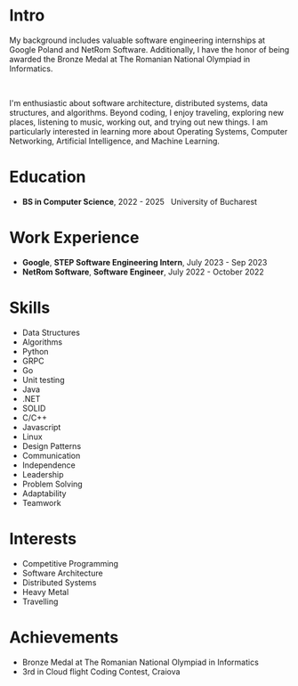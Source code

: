 # Intro
<p>My background includes valuable software engineering internships at Google Poland and NetRom Software. Additionally, I have the honor of being awarded the Bronze Medal at The Romanian National Olympiad in Informatics.</p> <br>

<p>
I'm enthusiastic about software architecture, distributed systems, data structures, and algorithms. Beyond coding, I enjoy traveling, exploring new places, listening to music, working out, and trying out new things. I am particularly interested in learning more about Operating Systems, Computer Networking, Artificial Intelligence, and Machine Learning. <p>

# Education
* <strong>BS in Computer Science</strong>, 2022 - 2025
&nbsp;&nbsp;University of Bucharest

# Work Experience
* <strong>Google</strong>, <strong>STEP Software Engineering Intern</strong>, July 2023 - Sep 2023
* <strong>NetRom Software</strong>, <strong>Software Engineer</strong>, July 2022 - October 2022
&nbsp;&nbsp; 

# Skills

<ul>
    <li>Data Structures</li>
    <li>Algorithms</li>
    <li>Python</li>
    <li>GRPC</li>
    <li>Go</li>
    <li>Unit testing</li>
    <li>Java</li>
    <li>.NET</li>
    <li>SOLID</li>
    <li>C/C++</li>
    <li>Javascript</li>
    <li>Linux</li>
    <li>Design Patterns</li>
    <li>Communication</li>
    <li>Independence</li>
    <li>Leadership</li>
    <li>Problem Solving</li>
    <li>Adaptability</li>
    <li>Teamwork</li>
</ul>

# Interests

<ul>
    <li>Competitive Programming</li>
    <li>Software Architecture</li>
    <li>Distributed Systems</li>
    <li>Heavy Metal</li>
    <li>Travelling</li>
</ul>

# Achievements
* Bronze Medal at The Romanian National Olympiad in Informatics
* 3rd in Cloud flight Coding Contest, Craiova